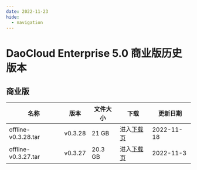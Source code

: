 ```yaml
---
date: 2022-11-23
hide:
  - navigation
---
```


# DaoCloud Enterprise 5.0 商业版历史版本

## 商业版

| 名称 | 版本 | 文件大小 | 下载  | 更新日期 |
| ----- | ----- | ----- | ----- | ----- |
| offline-v0.3.28.tar | v0.3.28 | 21 GB | 进入[下载页](./dce5-installer-v0.3.28.md) | 2022-11-18 |
| offline-v0.3.27.tar | v0.3.27 | 20.3 GB | 进入[下载页](./dce5-installer-v0.3.27.md) | 2022-11-3 |

